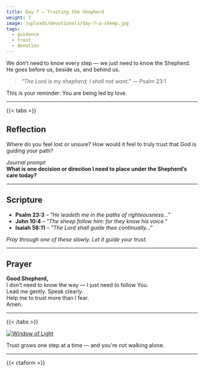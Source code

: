 ```yaml
---
title: Day 7 – Trusting the Shepherd
weight: 7
image: /uploads/devotionals/day-7-a-sheep.jpg
tags:
  - guidance
  - trust
  - devotion
---
```


We don’t need to know every step — we just need to know the Shepherd. He goes before us, beside us, and behind us.

> _"The Lord is my shepherd; I shall not want."_ — Psalm 23:1

This is your reminder: You are being led by love.

---

{{< tabs >}}

## Reflection

Where do you feel lost or unsure? How would it feel to truly trust that God is guiding your path?

_Journal prompt:_  
**What is one decision or direction I need to place under the Shepherd’s care today?**

---

## Scripture

- **Psalm 23:3** – _"He leadeth me in the paths of righteousness..."_
- **John 10:4** – _"The sheep follow him: for they know his voice."_
- **Isaiah 58:11** – _"The Lord shall guide thee continually..."_

_Pray through one of these slowly. Let it guide your trust._

---

## Prayer

**Good Shepherd,**  
I don’t need to know the way — I just need to follow You.  
Lead me gently. Speak clearly.  
Help me to trust more than I fear.  
Amen.

---

{{< /tabs >}}

[![Window of Light](/uploads/devotionals/day-7-a-sheep.jpg)](/uploads/devotionals/day-7-a-sheep.jpg)


Trust grows one step at a time — and you're not walking alone.

---

{{< ctaform >}}
